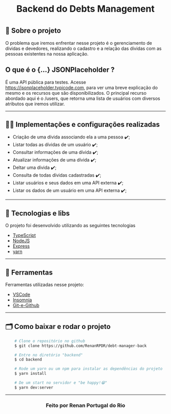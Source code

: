 <h1 align="center">
    <tittle>Backend do Debts Management</tittle>
<h1 >

## 💬️ Sobre o projeto

O problema que iremos enfrentar nesse projeto é o gerenciamento de dívidas e devedores, realizando o cadastro e a relação das dívidas com as pessoas existentes na nossa aplicação.

## O que é o {...} JSONPlaceholder ?

É uma API pública para testes. Acesse https://jsonplaceholder.typicode.com, para ver uma breve explicação do mesmo e os recursos que são disponibilizados. O principal recurso abordado aqui é o /users, que retorna uma lista de usuários com diversos atributos que iremos utilizar.

---

## 👨‍💻️ Implementações e configurações realizadas
- Criação de uma dívida associando ela a uma pessoa ✔️;
- Listar todas as dívidas de um usuário ✔️;
- Consultar informações de uma dívida ✔️;
- Atualizar informações de uma dívida ✔️;
- Deltar uma dívida ✔️;
- Consulta de todas dívidas cadastradas ✔️;
- Listar usuários e seus dados em uma API externa ✔️;
- Listar os dados de um usuário em uma API externa ✔️;

---

## 🚀 Tecnologias e libs

O projeto foi desenvolvido utilizando as seguintes tecnologias

- [TypeScript](https://www.typescriptlang.org/)
- [NodeJS](https://nodejs.org/en/about/)
- [Express](https://expressjs.com/pt-br/)
- [yarn](https://yarnpkg.com/)

---

## 🔧️ Ferramentas

Ferramentas utilizadas nesse projeto:

- [VSCode](https://code.visualstudio.com/)
- [Insomnia](https://insomnia.rest/download/)
- [Git-e-Github](https://github.com/)

---

## 🗂 Como baixar e rodar o projeto

```bash
    # Clone o repositório no github
    $ git clone https://github.com/RenanRPDR/debt-manager-back

    # Entre no diretório "backend"
    $ cd backend

    # Rode um yarn ou um npm para instalar as dependências do projeto
    $ yarn install

    # De um start no servidor e "be happy!😁️"
    $ yarn dev:server
```
---

<h3 align="center">Feito por Renan Portugal do Rio</h3>
